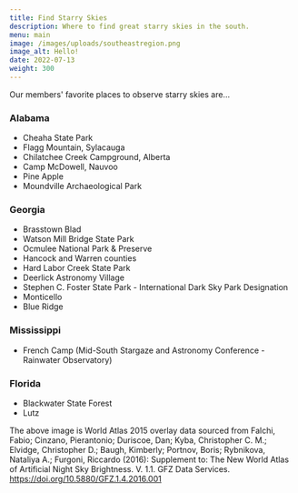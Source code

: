 ```yaml
---
title: Find Starry Skies
description: Where to find great starry skies in the south.
menu: main
image: /images/uploads/southeastregion.png
image_alt: Hello!
date: 2022-07-13
weight: 300
---
```

Our members' favorite places to observe starry skies are...

### Alabama

* Cheaha State Park
* Flagg Mountain, Sylacauga
* Chilatchee Creek Campground, Alberta
* Camp McDowell, Nauvoo 
* Pine Apple  
* Moundville Archaeological Park

### Georgia
* Brasstown Blad
* Watson Mill Bridge State Park
* Ocmulee National Park & Preserve
* Hancock and Warren counties
* Hard Labor Creek State Park
* Deerlick Astronomy Village
* Stephen C. Foster State Park - International Dark Sky Park Designation
* Monticello
* Blue Ridge

### Mississippi
* French Camp (Mid-South Stargaze and Astronomy Conference - Rainwater Observatory)

### Florida
* Blackwater State Forest
* Lutz

The above image is World Atlas 2015 overlay data sourced from Falchi, Fabio; Cinzano, Pierantonio; Duriscoe, Dan; Kyba, Christopher C. M.; Elvidge, Christopher D.; Baugh, Kimberly; Portnov, Boris; Rybnikova, Nataliya A.; Furgoni, Riccardo (2016): Supplement to: The New World Atlas of Artificial Night Sky Brightness. V. 1.1. GFZ Data Services. https://doi.org/10.5880/GFZ.1.4.2016.001